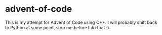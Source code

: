 # advent-of-code
This is my attempt for Advent of Code using C++. I will probably shift back to Python at some point, stop me before I do that :)
